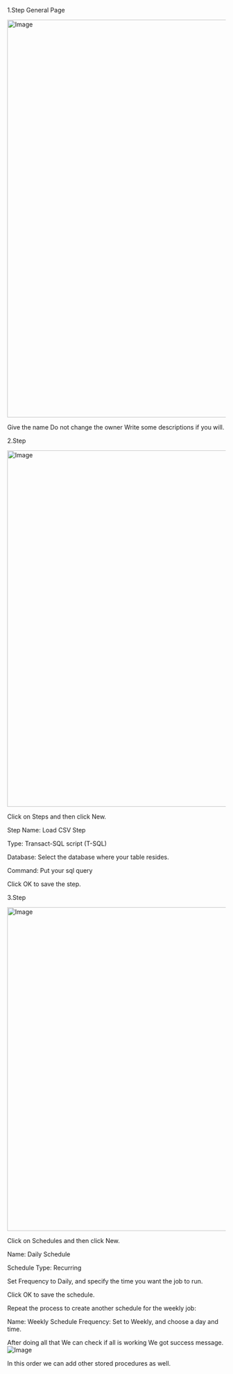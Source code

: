 1.Step General Page

<img width="937" height="914" alt="Image" src="https://github.com/user-attachments/assets/34c49908-2889-4031-832c-d92656822ec2" />

Give the name 
Do not change the owner
Write some descriptions if you will.

2.Step

<img width="951" height="819" alt="Image" src="https://github.com/user-attachments/assets/b336377b-76cf-4b19-9c53-77c92fbda8be" />

Click on Steps and then click New.

Step Name: Load CSV Step

Type: Transact-SQL script (T-SQL)

Database: Select the database where your table resides.

Command: Put your sql query

Click OK to save the step.

3.Step

<img width="871" height="744" alt="Image" src="https://github.com/user-attachments/assets/234f8f76-7074-451c-b95f-d8f01a05b723" />

Click on Schedules and then click New.

Name: Daily Schedule

Schedule Type: Recurring

Set Frequency to Daily, and specify the time you want the job to run.

Click OK to save the schedule.

Repeat the process to create another schedule for the weekly job:

Name: Weekly Schedule
Frequency: Set to Weekly, and choose a day and time.

After doing all that 
We can check if all is working
We got success message.
![Image](https://github.com/user-attachments/assets/b0eb39de-c8b8-4ece-a432-ab84d272a93d)

In this order we can add other stored procedures as well.
